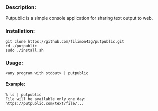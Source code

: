 ### Description:
Putpublic is a simple console application for sharing text output to web. 

### Installation:
```
git clone https://github.com/filimon43g/putpublic.git
cd ./putpublic
sudo ./install.sh
```

### Usage:
```
<any program with stdout> | putpublic
```

#### Example:
```
% ls | putpublic
File will be available only one day: https://putpublic.com/text/file/...
```